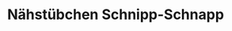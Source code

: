 ---
title: "Nähstübchen Schnipp-Schnapp"
url: /dortmund/naehstuebchen-schnipp-schnapp/
shop: Schneiderei
---